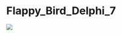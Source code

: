 # Flappy_Bird_Delphi_7
![](https://github.com/Nulleus/Flappy_Bird_Delphi_7/Screenshots/Flappy_bird_d7_1.png)
